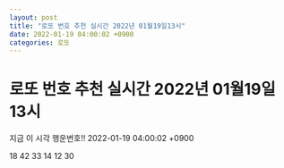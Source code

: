 ```yaml
---
layout: post
title: "로또 번호 추천 실시간 2022년 01월19일13시"
date: 2022-01-19 04:00:02 +0900
categories: 로또
---
```


# 로또 번호 추천 실시간 2022년 01월19일13시

지금 이 시각 행운번호!! 2022-01-19 04:00:02 +0900

 18  42  33  14  12  30 

